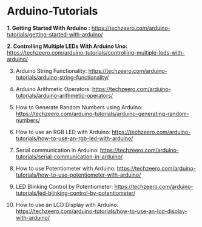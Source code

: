 # Arduino-Tutorials

**1. Getting Started With Arduino :** https://techzeero.com/arduino-tutorials/getting-started-with-arduino/

**2. Controlling Multiple LEDs With Arduino Uno:** https://techzeero.com/arduino-tutorials/controlling-multiple-leds-with-arduino/

3. Arduino String Functionality: https://techzeero.com/arduino-tutorials/arduino-string-functionality/

4. Arduino Arithmetic Operators: https://techzeero.com/arduino-tutorials/arduino-arithmetic-operators/

5. How to Generate Random Numbers using Arduino: https://techzeero.com/arduino-tutorials/arduino-generating-random-numbers/

6. How to use an RGB LED with Arduino: https://techzeero.com/arduino-tutorials/how-to-use-an-rgb-led-with-arduino/

7. Serial communication in Arduino: https://techzeero.com/arduino-tutorials/serial-communication-in-arduino/

8. How to use Potentiometer with Arduino: https://techzeero.com/arduino-tutorials/how-to-use-potentiometer-with-arduino/

9. LED Blinking Control by Potentiometer: https://techzeero.com/arduino-tutorials/led-blinking-control-by-potentiometer/

10. How to use an LCD Display with Arduino: https://techzeero.com/arduino-tutorials/how-to-use-an-lcd-display-with-arduino/
